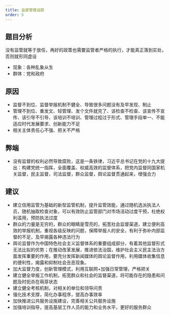 ```yaml
---
title: 监督管理话题
order: 5
---
```


## 题目分析
没有监管就等于放任，再好的政策也需要监管者严格的执行，才能真正落到实处，否则就形同虚设
  - 现象：各种乱象从生
  - 群体：党和政府


## 原因

  - 监督不到位、监督举报机制不健全、导致很多问题没有及早发现、制止
  - 管理不到位、重发文、轻管理、发个文件就完了、该检查不检查、该宣传不宣传、该引导不引导、该培训不培训、管理过程过于形式、管理手段单一、不能适应时代发展要求、创新能力不足
  - 相关主体责任心不强、把关不严格


## 弊端
  - 没有监督的权利必然导致腐败，这是一条铁律，习近平总书记在党的十九大提出：构建党统一指挥，全面覆盖、权威高效的监督体系，把党内监督同国家机关监督，民主监督，司法监督，群众监督，舆论监督贯通起来，增强合力

## 建议
  - 建立信用监管为基础的新型监管机制，提升监管效能，通过随机选派执法人员，随机抽取检查对象，可以有效防止监管部门对市场活动过度干预，杜绝权利滥用，预防执法过度
  - 群众的力量是无穷的，群众的眼睛是雪亮的，拓宽社会监督渠道，建立便利高效的举报机制，重视各级反映的问题，保障举报人的安全，有利于弥补内部监督的不足，及早揭露各种违法行为
  - 舆论监督作为中国特色社会主义监督体系的重要组成部分，有着其他监督形式无法比拟的优势；在推动改革发展，推进依法治国，维护社会主义民主法治方面发挥重要的作用，要充分发挥新闻媒体的舆论监督作用，利用媒体收集信息的便利性，揭露和抑制社会丑恶现象。
  - 加大监督力度，创新管理模式，利用互联网+加强日常管理，严格把关
  - 建立健全举报工作机制，拓宽群众和社会的监督渠道，将可能存在的隐患和问题及时扼杀在萌芽状态
  - 建立健全考核机制，对相关的单位和领导问责
  - 强化技术支撑，简化办事程序，提高办事效率
  - 加快推进公共服务设施建设，完善相关公共服务设施
  - 加强培训指导，提高基层工作人员的能力和业务水平，更好的服务群众